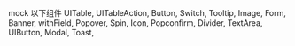 mock 以下组件
  UITable,
  UITableAction,
  Button,
  Switch,
  Tooltip,
  Image,
  Form,
  Banner,
  withField,
  Popover,
  Spin,
  Icon,
  Popconfirm,
  Divider,
  TextArea,
  UIButton,
  Modal,
  Toast,
